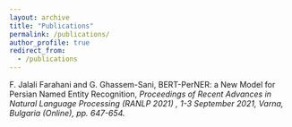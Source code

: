 ```yaml
---
layout: archive
title: "Publications"
permalink: /publications/
author_profile: true
redirect_from:
  - /publications
---
```

F. Jalali Farahani and G. Ghassem-Sani, BERT-PerNER: a New Model for Persian Named Entity Recognition, <i>Proceedings of Recent Advances in Natural Language Processing (RANLP 2021) <i>, 1-3 September 2021, Varna, Bulgaria (Online), pp. 647-654.





